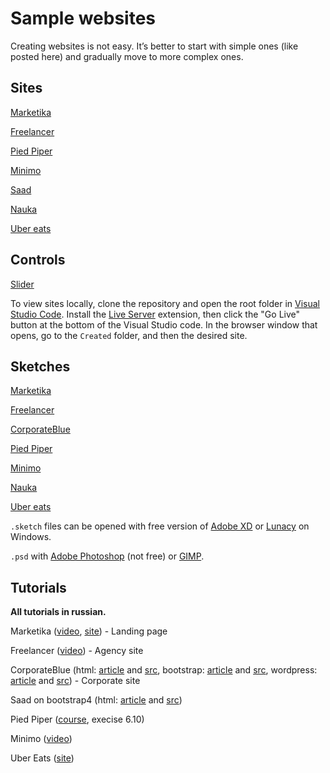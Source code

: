 # Sample websites

Creating websites is not easy. It’s better to start with simple ones (like posted here) and gradually move to more complex ones.


## Sites

[Marketika](marketika)

[Freelancer](freelancer)

[Pied Piper](piper)

[Minimo](minimo)

[Saad](saad)

[Nauka](nauka)

[Uber eats](uber-eats)

## Controls

[Slider](slider)

To view sites locally, clone the repository and open the root folder in [Visual Studio Code](https://code.visualstudio.com/). Install the [Live Server](https://marketplace.visualstudio.com/items?itemName=ritwickdey.LiveServer) extension, then click the "Go Live" button at the bottom of the Visual Studio code. In the browser window that opens, go to the `Created` folder, and then the desired site.


## Sketches

[Marketika](https://www.sketchappsources.com/free-source/3727-marketika-landing-page-sketch-freebie-resource.html)

[Freelancer](https://dribbble.com/shots/2090636-Freelancer?ref=libthemes)

[CorporateBlue](http://www.pcklab.com/templates/corporate-blue)

[Pied Piper](https://www.figma.com/file/BL7wdCOSIxYFu1uxctuVzg/%D0%94%D0%BE%D0%BC%D0%B0%D1%88%D0%BD%D0%B5%D0%B5-%D0%B7%D0%B0%D0%B4%D0%B0%D0%BD%D0%B8%D0%B5-Pied-Piper?node-id=0%3A1)

[Minimo](https://freebiesbug.com/psd-freebies/minimo-minimal-blog-template/)

[Nauka](https://www.figma.com/file/nDXdlmr1kCVnWEcnPWtfLg/%D0%97%D0%B0%D0%B4%D0%B0%D0%BD%D0%B8%D0%B5-%D0%BD%D0%B0-%D0%91%D1%83%D1%82%D1%81%D1%82%D1%80%D0%B0%D0%BF?node-id=1%3A2)

[Uber eats](https://www.figma.com/file/8lxQ3PGYTHQsCgTXnEJre8/Uber-Eats)


`.sketch` files can be opened with free version of [Adobe XD](https://www.adobe.com/ru/products/xd.html) or [Lunacy](https://icons8.com/lunacy) on Windows.

`.psd` with [Adobe Photoshop](https://www.adobe.com/ru/products/photoshop.html) (not free) or [GIMP](https://www.gimp.org/).



## Tutorials

**All tutorials in russian.**

Marketika ([video](https://youtu.be/3AP7opexzSs?t=1), [site](https://pensive-volhard-1fdb6d.netlify.com/)) - Landing page

Freelancer ([video](https://youtu.be/Ie0thPtYFGw?t=1)) - Agency site

CorporateBlue (html: [article](https://habr.com/ru/post/202408/) and [src](https://github.com/Mirantus/whitesquare-native/tree/master/www), bootstrap: [article](https://habr.com/ru/post/211032/) and [src](https://github.com/Mirantus/whitesquare-bootstrap), wordpress: [article](https://habr.com/ru/post/228523/) and [src](https://github.com/Mirantus/whitesquare-wordpress)) - Corporate site

Saad on bootstrap4 (html: [article](https://habr.com/ru/company/ruvds/blog/350758/) and [src](https://github.com/hayanisaid/bootstrap4-website))

Pied Piper ([course](https://stepik.org/course/38218/syllabus), execise 6.10)

Minimo ([video](https://webformyself.com/minikurs/bootstrap/index-subscribe.html))

Uber Eats ([site](https://unruffled-lalande-4f027d.netlify.app/))

